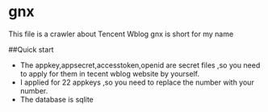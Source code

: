 gnx
===
This file is a crawler about Tencent Wblog
gnx is short for my name


##Quick start 
* The appkey,appsecret,accesstoken,openid are secret files ,so you need to apply for them in tecent wblog website by yourself.
* I applied for 22 appkeys ,so you need to replace the number with your number.
* The database is sqlite


